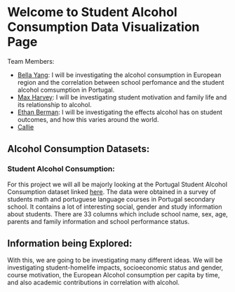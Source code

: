 # **Welcome to Student Alcohol Consumption Data Visualization Page**

Team Members:
* [Bella Yang](bella): I will be investigating the alcohol consumption in European region and the correlation between school perfomance and the student alcohol comsumption in Portugal.
* [Max Harvey](Max): I will be investigating student motivation and family life and its relationship to alcohol.
* [Ethan Berman](ethan): I will be investigating the effects alcohol has on student outcomes, and how this varies around the world.
* [Callie](callie)

## Alcohol Consumption Datasets:

### Student Alcohol Consumption:

For this project we will all be majorly looking at the Portugal Student Alcohol Consumption dataset linked [here](https://www.kaggle.com/uciml/student-alcohol-consumption?select=student-por.csv). The data were obtained in a survey of students math and portuguese language courses in Portugal secondary school. It contains a lot of interesting social, gender and study information about students. There are 33 columns which include school name, sex, age, parents and family information and school performance status.

## Information being Explored:
 With this, we are going to be investigating many different ideas.  We will be investigating student-homelife impacts, socioeconomic status and gender, course motivation, the European Alcohol consumption per capita by time, and also academic contributions in correlation with alcohol.
